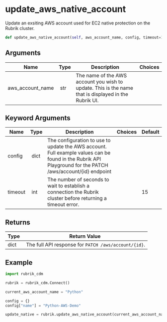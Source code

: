# update_aws_native_account

Update an exsiting AWS account used for EC2 native protection on the Rubrik cluster.

```py
def update_aws_native_account(self, aws_account_name, config, timeout=15):
```

## Arguments

| Name        | Type | Description                                                                 | Choices |
|-------------|------|-----------------------------------------------------------------------------|---------|
| aws_account_name  | str | The name of the AWS account you wish to update. This is the name that is displayed in the Rubrik UI. |  |

## Keyword Arguments

| Name        | Type | Description                                                                 | Choices | Default |
|-------------|------|-----------------------------------------------------------------------------|---------|---------|
| config  | dict | The configuration to use to update the AWS account. Full example values can be found in the Rubrik API Playground for the PATCH /aws/account/{id} endpoint |  |  |
| timeout  | int | The number of seconds to wait to establish a connection the Rubrik cluster before returning a timeout error.  |  | 15 |

## Returns

| Type | Return Value                                                                                  |
|------|-----------------------------------------------------------------------------------------------|
| dict | The full API response for `PATCH /aws/account/{id}`. |



## Example

```py
import rubrik_cdm

rubrik = rubrik_cdm.Connect()

current_aws_account_name = "Python"

config = {}
config["name"] = "Python-AWS-Demo"

update_native = rubrik.update_aws_native_account(current_aws_account_name, config)

```
